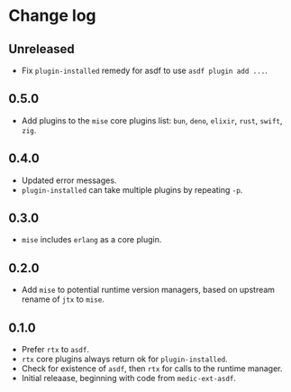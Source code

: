 # Change log

## Unreleased

- Fix `plugin-installed` remedy for asdf to use `asdf plugin add ...`.

## 0.5.0

- Add plugins to the `mise` core plugins list: `bun`, `deno`, `elixir`, `rust`,
  `swift`, `zig`.

## 0.4.0

- Updated error messages.
- `plugin-installed` can take multiple plugins by repeating `-p`.

## 0.3.0

- `mise` includes `erlang` as a core plugin.

## 0.2.0

- Add `mise` to potential runtime version managers, based on upstream rename
  of `jtx` to `mise`.

## 0.1.0

- Prefer `rtx` to `asdf`.
- `rtx` core plugins always return ok for `plugin-installed`.
- Check for existence of `asdf`, then `rtx` for calls to the runtime manager.
- Initial releaase, beginning with code from `medic-ext-asdf`.
